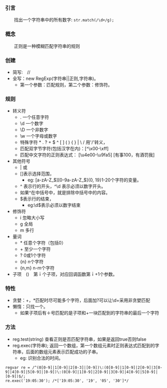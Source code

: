 ### 引言
　　找出一个字符串中的所有数字:
```str.match(/\d+/g);```
### 概念
　　正则是一种模糊匹配字符串的规则
### 创建
* 简写:　//
* 全写：new RegExp(字符串||正则,字符串)。
    * 第一个参数：匹配规则，第二个参数：修饰符。
### 规则
*   转义符
    * .  一个任意字符
    *	\d 一个数字
    *	\D 一个非数字
    *	\w 一个字母或数字
    *	特殊字符 * . ? + $ ^ [ ] ( ) { } | \ / 用'/'转义，
    * 匹配双字节字符(包括汉字在内)：[^\x00-\xff]
    * 匹配中文字符的正则表达式： [\u4e00-\u9fa5] [有事100，有酒罚我]
*   其他符号
    *	| 或
    *	[]表示选择范围，
        *   eg: [a-zA-Z\_\$][0-9a-zA-Z\_\$]{0, 19}1-20个字符的变量。
    *	^ 表示行的开头，^\d 表示必须以数字开头。
    *	如果^在中括号中，就是排除中括号中的内容。
    *	$表示行的结束，
        *   eg:\d$表示必须以数字结束
*	修饰符
    *	i 忽略大小写
    *	g 全局
    *	m 多行
*	量词
    *	\* 任意个字符（包括0）
    *	\+ 至少一个字符
    *	? 0或1个字符
    *	{n} n个字符
    *	{n,m} n-m个字符
*	子项　()　第ｉ个子项，对应回调函数第ｉ+1个参数。
### 特性
*	贪婪：+，*匹配时尽可能多个字符，后面加?可以让\d+采用非贪婪匹配
*	懒惰：只找一个。
    *	如果子项后有＋号匹配的是子项和+一块匹配到的字符串的最后一个字符
### 方法
*   reg.test(string) 查看正则是否匹配字符串，如果是返回true否则false
*	reg.exec(字符串); 返回一个数组，第一个数组元素时正则表达式匹配到的字符串，后面的数组元素表示匹配成功的子串。
    *   eg:	识别合法的时间。
```
regvar re = /^(0[0-9]|1[0-9]|2[0-3]|[0-9])\:(0[0-9]|1[0-9]|2[0-9]|3[0-9]|4[0-9]|5[0-9]|[0-9])\:(0[0-9]|1[0-9]|2[0-9]|3[0-9]|4[0-9]|5[0-9]|[0-9])$/;
re.exec('19:05:30'); /*['19:05:30', '19', '05', '30']*/
```
